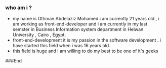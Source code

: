 ### who am i ? 
- my name is Othman Abdelaziz Mohamed i am currently 21 years old , i am working as front-end-developer and i am currently in my last semster in Business Information system department in Helwan University , Cairo , Egypt.
- front-end-development it is my passion in the software development . i have started this field when i was 16 years old. 
- this field is huge and i am willing to do my best to be one of it's geeks 


###End
